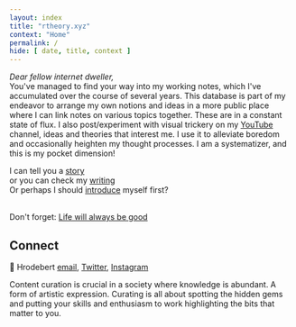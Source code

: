 ```yaml
---
layout: index
title: "rtheory.xyz"
context: "Home"
permalink: /
hide: [ date, title, context ]
---
```


<em>Dear fellow internet dweller,</em><br>
You've managed to find your way into my working notes, which I've accumulated over the course of several years. This database is part of my endeavor to arrange my own notions and ideas in a more public place where I can link notes on various topics together. These are in a constant state of flux. I also post/experiment with visual trickery on my [YouTube](https://www.youtube.com/@rtheory) channel, ideas and theories that interest me. I use it to alleviate boredom and occasionally heighten my thought processes. I am a systematizer, and this is my pocket dimension!

I can tell you a [story](/stories)<br> or you can check my [writing](/writing)    
Or perhaps I should [introduce](/intro) myself first?
<br><br>



Don't forget: [Life will always be good](/writing/life)

## Connect

👋   Hrodebert [email](mailto:theroblanc@gmail.com), [Twitter](https://twitter.com/rtheoryxyz), [Instagram](https://www.instagram.com/rtheory.xyz/)

Content curation is crucial in a society where knowledge is abundant. A form of artistic expression. Curating is all about spotting the hidden gems and putting your skills and enthusiasm to work highlighting the bits that matter to you.

<style>
    .sidenote-number, .sidenote::before {
        visibility: hidden !important;
        pointer-events: none;
    }
</style>